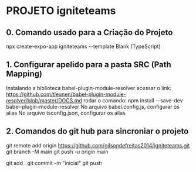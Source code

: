 # PROJETO igniteteams

## 0. Comando usado para a Criação do Projeto
npx create-expo-app igniteteams --template
Blank (TypeScript)

## 1. Configurar apelido para a pasta SRC (Path Mapping)
   Instalando a biblioteca babel-plugin-module-resolver
   acessar o link: https://github.com/tleunen/babel-plugin-module-resolver/blob/master/DOCS.md
   rodar o comando: npm install --save-dev babel-plugin-module-resolver
   No arquivo babel.config.js, configurar os alias
   No arquivo tsconfig.json, configurar os alias

## 2. Comandos do git hub para sincroniar o projeto
   git remote add origin https://github.com/gilsondefreitas2014/igniteteams.git
   git branch -M main
   git push -u origin main   

   git add .
   git commit -m "inicial"
   git push
